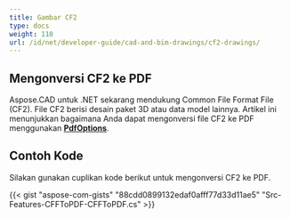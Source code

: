 ```yaml
---
title: Gambar CF2
type: docs
weight: 110
url: /id/net/developer-guide/cad-and-bim-drawings/cf2-drawings/
---
```


## **Mengonversi CF2 ke PDF**

Aspose.CAD untuk .NET sekarang mendukung Common File Format File (CF2). File CF2 berisi desain paket 3D atau data model lainnya. Artikel ini menunjukkan bagaimana Anda dapat mengonversi file CF2 ke PDF menggunakan [**PdfOptions**](https://reference.aspose.com/cad/net/aspose.cad.imageoptions/pdfoptions).

## Contoh Kode

Silakan gunakan cuplikan kode berikut untuk mengonversi CF2 ke PDF.

{{< gist "aspose-com-gists" "88cdd0899132edaf0afff77d33d11ae5" "Src-Features-CFFToPDF-CFFToPDF.cs" >}}
